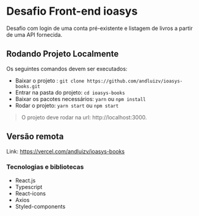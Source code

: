 # Desafio Front-end ioasys

Desafio com login de uma conta pré-existente e listagem de livros a partir de uma API fornecida.

## Rodando Projeto Localmente

Os seguintes comandos devem ser executados:

- Baixar o projeto :
	`git clone https://github.com/andluizv/ioasys-books.git`
- Entrar na pasta do projeto:
	`cd ioasys-books`
- Baixar os pacotes necessários:
	`yarn` ou `npm install`
- Rodar o projeto:
    `yarn start` ou `npm start`

> O projeto deve rodar na url: http://localhost:3000.

## Versão remota

Link: https://vercel.com/andluizv/ioasys-books

### Tecnologias e bibliotecas

- React.js
- Typescript
- React-icons
- Axios
- Styled-components